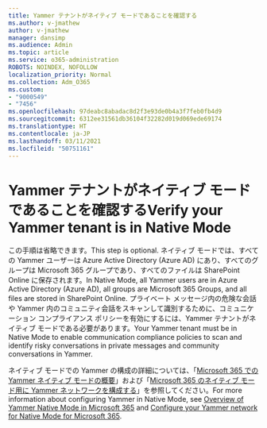```yaml
---
title: Yammer テナントがネイティブ モードであることを確認する
ms.author: v-jmathew
author: v-jmathew
manager: dansimp
ms.audience: Admin
ms.topic: article
ms.service: o365-administration
ROBOTS: NOINDEX, NOFOLLOW
localization_priority: Normal
ms.collection: Adm_O365
ms.custom:
- "9000549"
- "7456"
ms.openlocfilehash: 97deabc8abadac8d2f3e93de0b4a3f7feb0fb4d9
ms.sourcegitcommit: 6312ee31561db36104f32282d019d069ede69174
ms.translationtype: HT
ms.contentlocale: ja-JP
ms.lasthandoff: 03/11/2021
ms.locfileid: "50751161"
---
```

# <a name="verify-your-yammer-tenant-is-in-native-mode"></a><span data-ttu-id="a7c28-102">Yammer テナントがネイティブ モードであることを確認する</span><span class="sxs-lookup"><span data-stu-id="a7c28-102">Verify your Yammer tenant is in Native Mode</span></span>

<span data-ttu-id="a7c28-103">この手順は省略できます。</span><span class="sxs-lookup"><span data-stu-id="a7c28-103">This step is optional.</span></span> <span data-ttu-id="a7c28-104">ネイティブ モードでは、すべての Yammer ユーザーは Azure Active Directory (Azure AD) にあり、すべてのグループは Microsoft 365 グループであり、すべてのファイルは SharePoint Online に保存されます。</span><span class="sxs-lookup"><span data-stu-id="a7c28-104">In Native Mode, all Yammer users are in Azure Active Directory (Azure AD), all groups are Microsoft 365 Groups, and all files are stored in SharePoint Online.</span></span> <span data-ttu-id="a7c28-105">プライベート メッセージ内の危険な会話や Yammer 内のコミュニティ会話をスキャンして識別するために、コミュニケーション コンプライアンス ポリシーを有効にするには、Yammer テナントがネイティブ モードである必要があります。</span><span class="sxs-lookup"><span data-stu-id="a7c28-105">Your Yammer tenant must be in Native Mode to enable communication compliance policies to scan and identify risky conversations in private messages and community conversations in Yammer.</span></span>  
  
<span data-ttu-id="a7c28-106">ネイティブ モードでの Yammer の構成の詳細については、「[Microsoft 365 での Yammer ネイティブ モードの概要](https://go.microsoft.com/fwlink/?linkid=2129829)」および「[Microsoft 365 のネイティブ モード用に Yammer ネットワークを構成する](https://go.microsoft.com/fwlink/?linkid=2129772)」を参照してください。</span><span class="sxs-lookup"><span data-stu-id="a7c28-106">For more information about configuring Yammer in Native Mode, see [Overview of Yammer Native Mode in Microsoft 365](https://go.microsoft.com/fwlink/?linkid=2129829) and [Configure your Yammer network for Native Mode for Microsoft 365](https://go.microsoft.com/fwlink/?linkid=2129772).</span></span>
